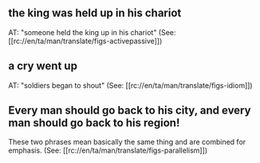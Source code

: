 ## the king was held up in his chariot ##

AT: "someone held the king up in his chariot" (See: [[rc://en/ta/man/translate/figs-activepassive]])

## a cry went up ##

AT: "soldiers began to shout" (See: [[rc://en/ta/man/translate/figs-idiom]])

## Every man should go back to his city, and every man should go back to his region! ##

These two phrases mean basically the same thing and are combined for emphasis. (See: [[rc://en/ta/man/translate/figs-parallelism]])